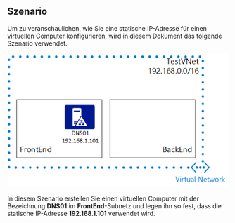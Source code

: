 ## Szenario
Um zu veranschaulichen, wie Sie eine statische IP-Adresse für einen virtuellen Computer konfigurieren, wird in diesem Dokument das folgende Szenario verwendet.

![VNet-Szenario](./media/virtual-networks-static-ip-scenario-include/static-ip-scenario.png)

In diesem Szenario erstellen Sie einen virtuellen Computer mit der Bezeichnung **DNS01** im **FrontEnd**-Subnetz und legen ihn so fest, dass die statische IP-Adresse **192.168.1.101** verwendet wird.

<!---HONumber=Oct15_HO3-->
